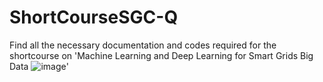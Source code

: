 # ShortCourseSGC-Q

Find all the necessary documentation and codes required for the shortcourse on 'Machine Learning and Deep Learning for Smart Grids Big Data ![image](https://user-images.githubusercontent.com/25388406/124326813-c82b0180-db8f-11eb-9bbc-0ea9612b9cfb.png)'
